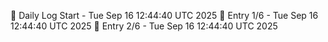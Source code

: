 📅 Daily Log Start - Tue Sep 16 12:44:40 UTC 2025
📌 Entry 1/6 - Tue Sep 16 12:44:40 UTC 2025
📌 Entry 2/6 - Tue Sep 16 12:44:40 UTC 2025

